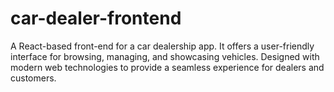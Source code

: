 # car-dealer-frontend
A React-based front-end for a car dealership app. It offers a user-friendly interface for browsing, managing, and showcasing vehicles. Designed with modern web technologies to provide a seamless experience for dealers and customers.
